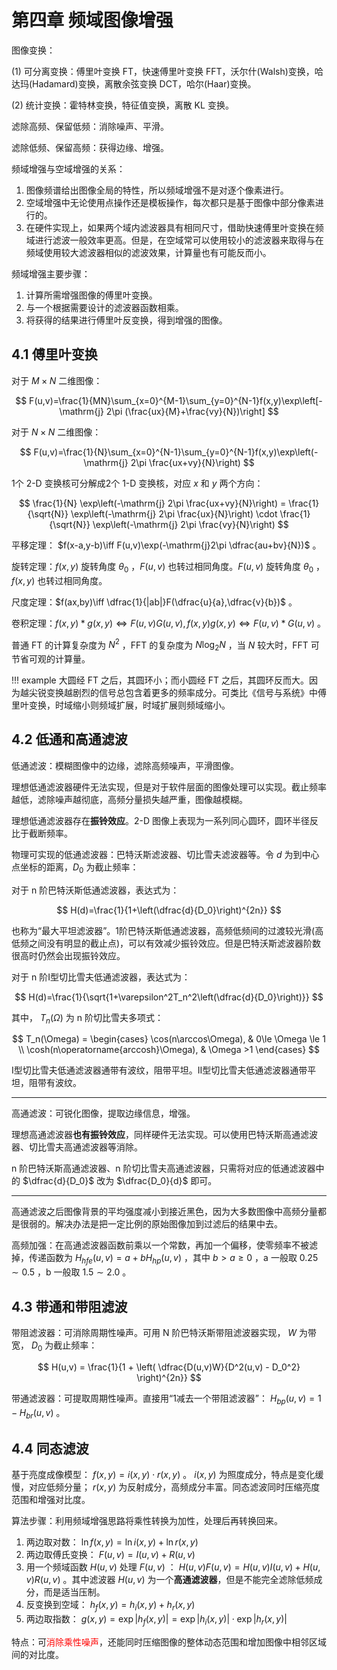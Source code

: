 # 第四章 频域图像增强

图像变换：

(1) 可分离变换：傅里叶变换 FT，快速傅里叶变换 FFT，沃尔什(Walsh)变换，哈达玛(Hadamard)变换，离散余弦变换 DCT，哈尔(Haar)变换。

(2) 统计变换：霍特林变换，特征值变换，离散 KL 变换。

滤除高频、保留低频：消除噪声、平滑。

滤除低频、保留高频：获得边缘、增强。

频域增强与空域增强的关系：

1. 图像频谱给出图像全局的特性，所以频域增强不是对逐个像素进行。
2. 空域增强中无论使用点操作还是模板操作，每次都只是基于图像中部分像素进行的。
3. 在硬件实现上，如果两个域内滤波器具有相同尺寸，借助快速傅里叶变换在频域进行滤波一般效率更高。但是，在空域常可以使用较小的滤波器来取得与在频域使用较大滤波器相似的滤波效果，计算量也有可能反而小。

频域增强主要步骤：

1. 计算所需增强图像的傅里叶变换。
2. 与一个根据需要设计的滤波器函数相乘。
3. 将获得的结果进行傅里叶反变换，得到增强的图像。

## 4.1 傅里叶变换

对于 $M\times N$ 二维图像：

$$
F(u,v)=\frac{1}{MN}\sum_{x=0}^{M-1}\sum_{y=0}^{N-1}f(x,y)\exp\left[-\mathrm{j} 2\pi (\frac{ux}{M}+\frac{vy}{N})\right]
$$

对于 $N\times N$ 二维图像：

$$
F(u,v)=\frac{1}{N}\sum_{x=0}^{N-1}\sum_{y=0}^{N-1}f(x,y)\exp\left(-\mathrm{j} 2\pi \frac{ux+vy}{N}\right)
$$

1个 2-D 变换核可分解成2个 1-D 变换核，对应 $x$ 和 $y$ 两个方向：

$$
\frac{1}{N} \exp\left(-\mathrm{j} 2\pi \frac{ux+vy}{N}\right) = \frac{1}{\sqrt{N}} \exp\left(-\mathrm{j} 2\pi \frac{ux}{N}\right) \cdot \frac{1}{\sqrt{N}} \exp\left(-\mathrm{j} 2\pi \frac{vy}{N}\right)
$$

平移定理： $f(x-a,y-b)\iff F(u,v)\exp(-\mathrm{j}2\pi \dfrac{au+bv}{N})$ 。

旋转定理：$f(x,y)$ 旋转角度 $\theta_0$ ，$F(u,v)$ 也转过相同角度。$F(u,v)$ 旋转角度 $\theta_0$ ，$f(x,y)$ 也转过相同角度。

尺度定理：$f(ax,by)\iff \dfrac{1}{|ab|}F(\dfrac{u}{a},\dfrac{v}{b})$ 。

卷积定理：$f(x,y)*g(x,y)\iff F(u,v)G(u,v),f(x,y)g(x,y)\iff F(u,v)*G(u,v)$ 。

普通 FT 的计算复杂度为 $N^2$ ，FFT 的复杂度为 $N\log_2 N$ ，当 $N$ 较大时，FFT 可节省可观的计算量。

!!! example
    大圆经 FT 之后，其圆环小；而小圆经 FT 之后，其圆环反而大。因为越尖锐变换越剧烈的信号总包含着更多的频率成分。可类比《信号与系统》中傅里叶变换，时域缩小则频域扩展，时域扩展则频域缩小。

## 4.2 低通和高通滤波

低通滤波：模糊图像中的边缘，滤除高频噪声，平滑图像。

理想低通滤波器硬件无法实现，但是对于软件层面的图像处理可以实现。截止频率越低，滤除噪声越彻底，高频分量损失越严重，图像越模糊。

理想低通滤波器存在**振铃效应**。2-D 图像上表现为一系列同心圆环，圆环半径反比于截断频率。

物理可实现的低通滤波器：巴特沃斯滤波器、切比雪夫滤波器等。令 $d$ 为到中心点坐标的距离，$D_0$ 为截止频率：

对于 n 阶巴特沃斯低通滤波器，表达式为：

$$
H(d)=\frac{1}{1+\left(\dfrac{d}{D_0}\right)^{2n}}
$$

也称为“最大平坦滤波器”。1阶巴特沃斯低通滤波器，高频低频间的过渡较光滑(高低频之间没有明显的截止点)，可以有效减少振铃效应。但是巴特沃斯滤波器阶数很高时仍然会出现振铃效应。

对于 n 阶Ⅰ型切比雪夫低通滤波器，表达式为：

$$
H(d)=\frac{1}{\sqrt{1+\varepsilon^2T_n^2\left(\dfrac{d}{D_0}\right)}}
$$

其中， $T_n(\Omega)$ 为 n 阶切比雪夫多项式：

$$
T_n(\Omega) =
\begin{cases}
\cos(n\arccos\Omega), & 0\le \Omega \le 1 \\
\cosh(n\operatorname{arccosh}\Omega), & \Omega >1
\end{cases}
$$

Ⅰ型切比雪夫低通滤波器通带有波纹，阻带平坦。Ⅱ型切比雪夫低通滤波器通带平坦，阻带有波纹。

---

高通滤波：可锐化图像，提取边缘信息，增强。

理想高通滤波器**也有振铃效应**，同样硬件无法实现。可以使用巴特沃斯高通滤波器、切比雪夫高通滤波器等消除。

n 阶巴特沃斯高通滤波器、n 阶切比雪夫高通滤波器，只需将对应的低通滤波器中的 $\dfrac{d}{D_0}$ 改为 $\dfrac{D_0}{d}$ 即可。

---

高通滤波之后图像背景的平均强度减小到接近黑色，因为大多数图像中高频分量都是很弱的。解决办法是把一定比例的原始图像加到过滤后的结果中去。

高频加强：在高通滤波器函数前乘以一个常数，再加一个偏移，使零频率不被滤掉，传递函数为 $H_{hfe}(u,v)=a+bH_{hp}(u,v)$ ，其中 $b>a\geqslant 0$ ，a 一般取 $0.25\sim0.5$ ，b 一般取 $1.5\sim2.0$ 。

## 4.3 带通和带阻滤波

带阻滤波器：可消除周期性噪声。可用 N 阶巴特沃斯带阻滤波器实现， $W$ 为带宽， $D_0$ 为截止频率：

$$
H(u,v) = \frac{1}{1 + \left( \dfrac{D(u,v)W}{D^2(u,v) - D_0^2} \right)^{2n}}
$$

带通滤波器：可提取周期性噪声。直接用“1减去一个带阻滤波器”： $H_{bp}(u,v)=1-H_{br}(u,v)$ 。

## 4.4 同态滤波

基于亮度成像模型： $f(x,y)=i(x,y)\cdot r(x,y)$ 。 $i(x,y)$ 为照度成分，特点是变化缓慢，对应低频分量； $r(x,y)$ 为反射成分，高频成分丰富。同态滤波同时压缩亮度范围和增强对比度。

算法步骤：利用频域增强思路将乘性转换为加性，处理后再转换回来。

1. 两边取对数： $\ln f(x, y) = \ln i(x, y) + \ln r(x, y)$
2. 两边取傅氏变换： $F(u, v) = I(u, v) + R(u, v)$
3. 用一个频域函数 $H(u, v)$ 处理 $F(u, v)$ ： $H(u, v)F(u, v) = H(u, v)I(u, v) + H(u, v)R(u, v)$ 。其中滤波器 $H(u,v)$ 为一个**高通滤波器**，但是不能完全滤除低频成分，而是适当压制。
4. 反变换到空域： $h_f(x, y) = h_i(x, y) + h_r(x, y)$
5. 两边取指数： $g(x, y) = \exp|h_f(x, y)| = \exp|h_i(x, y)| \cdot \exp|h_r(x, y)|$

特点：可<span style="color:red">消除乘性噪声</span>，还能同时压缩图像的整体动态范围和增加图像中相邻区域间的对比度。
